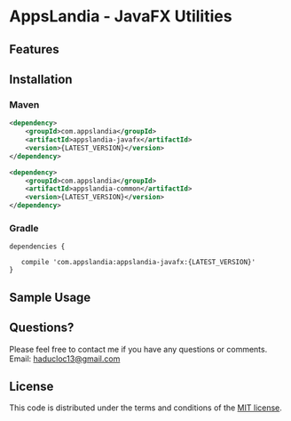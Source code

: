 # AppsLandia - JavaFX Utilities 

## Features

## Installation

### Maven
```XML
<dependency>
    <groupId>com.appslandia</groupId>
    <artifactId>appslandia-javafx</artifactId>
    <version>{LATEST_VERSION}</version>
</dependency>

<dependency>
    <groupId>com.appslandia</groupId>
    <artifactId>appslandia-common</artifactId>
    <version>{LATEST_VERSION}</version>
</dependency>
```

### Gradle
```
dependencies {

   compile 'com.appslandia:appslandia-javafx:{LATEST_VERSION}'
}
```

## Sample Usage

## Questions?
Please feel free to contact me if you have any questions or comments.
Email: haducloc13@gmail.com

## License
This code is distributed under the terms and conditions of the [MIT license](LICENSE).
